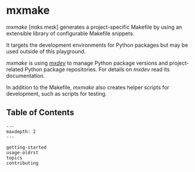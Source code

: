 # mxmake

*mxmake* [mɪks meɪk] generates a project-specific Makefile by using an extensible library of configurable Makefile snippets.

It targets the development environments for Python packages but may be used outside of this playground.

*mxmake* is using *[mxdev](https://github.com/mxstack/mxdev)* to manage Python package versions and project-related Python package repositories.
For details on *mxdev* read its documentation.

In addition to the Makefile, *mxmake* also creates helper scripts for development, such as scripts for testing.


## Table of Contents

```{toctree}
---
maxdepth: 2
---

getting-started
usage-oldrst
topics
contributing

```

